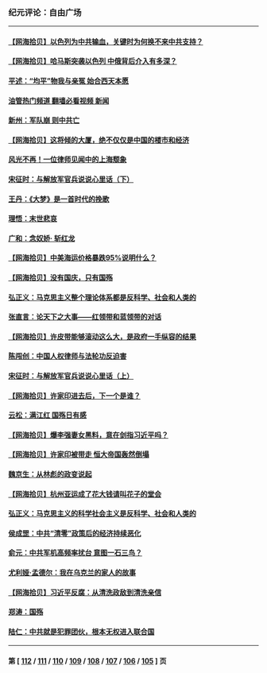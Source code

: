 ### 纪元评论：自由广场
---
#### [【网海拾贝】以色列为中共输血，关键时为何换不来中共支持？](../../pages/nsc993/n14092758.md?10120330) 
#### [【网海拾贝】哈马斯突袭以色列 中俄背后介入有多深？](../../pages/nsc993/n14091956.md?10120330) 
#### [平述：“均平”物我与亲冤 始合西天本愿](../../pages/nsc993/n14091741.md?10120330) 
#### [油管热门频道 翻墙必看视频 新闻](ok?10120330)
#### [新州：军队崩 则中共亡](../../pages/nsc993/n14091321.md?10120330) 
#### [【网海拾贝】这将倾的大厦，绝不仅仅是中国的楼市和经济](../../pages/nsc993/n14091299.md?10120330) 
#### [风光不再！一位律师见闻中的上海颓象](../../pages/nsc993/n14091280.md?10120330) 
#### [宋征时：与解放军官兵说说心里话（下）](../../pages/nsc993/n14090950.md?10120330) 
#### [王丹：《大梦》是一首时代的挽歌](../../pages/nsc993/n14090218.md?10120330) 
#### [理悟：末世悲哀](../../pages/nsc993/n14090239.md?10120330) 
#### [广和：念奴娇· 斩红龙](../../pages/nsc993/n14090227.md?10120330) 
#### [【网海拾贝】中美海运价格暴跌95%说明什么？](../../pages/nsc993/n14090212.md?10120330) 
#### [【网海拾贝】没有国庆，只有国殇](../../pages/nsc993/n14087799.md?10120330) 
#### [弘正义：马克思主义整个理论体系都是反科学、社会和人类的](../../pages/nsc993/n14087194.md?10120330) 
#### [张直言：论天下之大事——红领带和蓝领带的对话](../../pages/nsc993/n14087488.md?10120330) 
#### [【网海拾贝】许皮带能够滚动这么大，是政府一手纵容的结果](../../pages/nsc993/n14087186.md?10120330) 
#### [陈闯创：中国人权律师与法轮功反迫害](../../pages/nsc993/n14086954.md?10120330) 
#### [宋征时：与解放军官兵说说心里话（上）](../../pages/nsc993/n14086910.md?10120330) 
#### [【网海拾贝】许家印进去后，下一个是谁？](../../pages/nsc993/n14085853.md?10120330) 
#### [云松：满江红 国殇日有感](../../pages/nsc993/n14085842.md?10120330) 
#### [【网海拾贝】爆李强妻女黑料，意在剑指习近平吗？](../../pages/nsc993/n14085361.md?10120330) 
#### [【网海拾贝】许家印被带走 恒大帝国轰然倒塌](../../pages/nsc993/n14084263.md?10120330) 
#### [魏京生：从林彪的政变说起](../../pages/nsc993/n14084255.md?10120330) 
#### [【网海拾贝】杭州亚运成了花大钱请叫花子的堂会](../../pages/nsc993/n14083160.md?10120330) 
#### [弘正义：马克思主义的科学社会主义是反科学、社会和人类的](../../pages/nsc993/n14083124.md?10120330) 
#### [侯成罡：中共“清零”政策后的经济持续恶化](../../pages/nsc993/n14083084.md?10120330) 
#### [俞元：中共军机高频率扰台 意图一石三鸟？](../../pages/nsc993/n14082855.md?10120330) 
#### [尤利娅‧孟德尔：我在乌克兰的家人的故事](../../pages/nsc993/n14081436.md?10120330) 
#### [【网海拾贝】习近平反腐：从清洗政敌到清洗亲信](../../pages/nsc993/n14082325.md?10120330) 
#### [郑涛：国殇](../../pages/nsc993/n14082279.md?10120330) 
#### [陆仁：中共就是犯罪团伙，根本无权进入联合国](../../pages/nsc993/n14082227.md?10120330) 

---
#### 第 [ [112](./112.md?10120330) / [111](./111.md?10120330) / [110](./110.md?10120330) / [109](./109.md?10120330) / [108](./108.md?10120330) / [107](./107.md?10120330) / [106](./106.md?10120330) / [105](./105.md?10120330) ] 页
